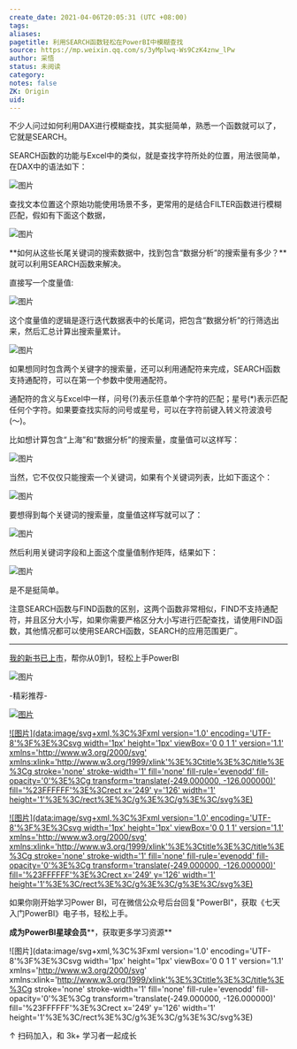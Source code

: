```yaml
---
create_date: 2021-04-06T20:05:31 (UTC +08:00)
tags:
aliases:
pagetitle: 利用SEARCH函数轻松在PowerBI中模糊查找
source: https://mp.weixin.qq.com/s/3yMplwq-Ws9CzK4znw_lPw
author: 采悟
status: 未阅读
category:
notes: false
ZK: Origin
uid:
---
```


不少人问过如何利用DAX进行模糊查找，其实挺简单，熟悉一个函数就可以了，它就是SEARCH。

SEARCH函数的功能与Excel中的类似，就是查找字符所处的位置，用法很简单，在DAX中的语法如下：

![图片](https://mmbiz.qpic.cn/mmbiz_png/aHEbZtANQJPNSXc1CgoGZBld5oymroazo7FqfJOrzHUGMxqBRlTENxTsIgLILXwV9TX4jiaKu620AhHULjDsUrQ/640?wx_fmt=png&wxfrom=5&wx_lazy=1&wx_co=1)

查找文本位置这个原始功能使用场景不多，更常用的是结合FILTER函数进行模糊匹配，假如有下面这个数据，

![图片](https://mmbiz.qpic.cn/mmbiz_png/aHEbZtANQJPNSXc1CgoGZBld5oymroaz8jHaGkDGMAFVDKaYibicLqtAVq5Zp8dQMNHia8dvXhCdODpFZrqq3qdfg/640?wx_fmt=png&wxfrom=5&wx_lazy=1&wx_co=1)

**如何从这些长尾关键词的搜索数据中，找到包含“数据分析”的搜索量有多少？**就可以利用SEARCH函数来解决。

直接写一个度量值:  

![图片](https://mmbiz.qpic.cn/mmbiz_png/aHEbZtANQJPNSXc1CgoGZBld5oymroazjNlODGSfA9hnvYuicucicbWR4E0WBIDmJ8oZ92SbRog9AY8PwZHLrCTw/640?wx_fmt=png&wxfrom=5&wx_lazy=1&wx_co=1)

这个度量值的逻辑是逐行迭代数据表中的长尾词，把包含“数据分析”的行筛选出来，然后汇总计算出搜索量累计。

![图片](https://mmbiz.qpic.cn/mmbiz_png/aHEbZtANQJM1yMJ0ZtLMSytF3IIBXIpHRHdCGEVKwBkDVTbnNaSngcCIgDC5UnX2u0x4ibGOMLDDict5lRBAVx4A/640?wx_fmt=png&wxfrom=5&wx_lazy=1&wx_co=1)

如果想同时包含两个关键字的搜索量，还可以利用通配符来完成，SEARCH函数支持通配符，可以在第一个参数中使用通配符。

通配符的含义与Excel中一样，问号(?)表示任意单个字符的匹配；星号(\*)表示匹配任何个字符。如果要查找实际的问号或星号，可以在字符前键入转义符波浪号(〜)。

比如想计算包含“上海”和“数据分析”的搜索量，度量值可以这样写：

![图片](https://mmbiz.qpic.cn/mmbiz_png/aHEbZtANQJPNSXc1CgoGZBld5oymroazyP1CavU5JiaMl0sbpV4Icz2ibHhtDvyyFOrwW3azLnSCAQnfEW6JiccYA/640?wx_fmt=png&wxfrom=5&wx_lazy=1&wx_co=1)

当然，它不仅仅只能搜索一个关键词，如果有个关键词列表，比如下面这个：  

![图片](https://mmbiz.qpic.cn/mmbiz_png/aHEbZtANQJPNSXc1CgoGZBld5oymroazDBbU2Fhoqto02g3cFkiaTkPv7qDJc17QPGSaTqjibN7DgRfgJwDogElg/640?wx_fmt=png&wxfrom=5&wx_lazy=1&wx_co=1)

要想得到每个关键词的搜索量，度量值这样写就可以了：  

![图片](https://mmbiz.qpic.cn/mmbiz_png/aHEbZtANQJPNSXc1CgoGZBld5oymroazcxyIJbfyf9sDGHaaJz81YlWq7iaicI7HeaiaJlhNLwr2fsa8mOYv2LE1g/640?wx_fmt=png&wxfrom=5&wx_lazy=1&wx_co=1)

然后利用关键词字段和上面这个度量值制作矩阵，结果如下：

![图片](https://mmbiz.qpic.cn/mmbiz_png/aHEbZtANQJPNSXc1CgoGZBld5oymroazz0jILj9XBX2Zdve2siawSNxQ3QBH9mytrZmRq9icEJfJ6o4ukdQZPsKw/640?wx_fmt=png&wxfrom=5&wx_lazy=1&wx_co=1)

是不是挺简单。

注意SEARCH函数与FIND函数的区别，这两个函数非常相似，FIND不支持通配符，并且区分大小写，如果你需要严格区分大小写进行匹配查找，请使用FIND函数，其他情况都可以使用SEARCH函数，SEARCH的应用范围更广。

___

[我的新书已上市](http://mp.weixin.qq.com/s?__biz=MzA4MzQwMjY4MA==&mid=2484074987&idx=1&sn=5cf4ba4b683ee9136bb7a26f6e9bcf01&chksm=8e0c533cb97bda2add48a4576b9c1e230249a5a4160dd93cd677a37ea21d26fc9cc26fc4cb1c&scene=21#wechat_redirect)，帮你从0到1，轻松上手PowerBI

![图片](https://mmbiz.qpic.cn/mmbiz_png/aHEbZtANQJPNSXc1CgoGZBld5oymroazzO20buWRlnYfhdU1R1Ona2NXtshZzwmgdQXjZ8QqYxUicSXNUNqkSNA/640?wx_fmt=png&wxfrom=5&wx_lazy=1&wx_co=1)

\-精彩推荐-

[![图片](https://mmbiz.qpic.cn/mmbiz_jpg/aHEbZtANQJOojexubCy39PJZJic24XlI9IC8Fhx57SVYiciave3T7sAxeLXXZgrAzhAsUHXC3dxpU1fp72ChD8ibfw/640?wx_fmt=jpeg&wxfrom=5&wx_lazy=1&wx_co=1)](http://mp.weixin.qq.com/s?__biz=MzA4MzQwMjY4MA==&mid=2484074255&idx=1&sn=0c183ee84fd7fcc4e9dfb6baf39580c0&chksm=8e0c5dd8b97bd4ce1a617be83fe88938a0ba49668102ca3d10794c0e530f38c2950df75cf2ee&scene=21#wechat_redirect)

[![图片](data:image/svg+xml,%3C%3Fxml version='1.0' encoding='UTF-8'%3F%3E%3Csvg width='1px' height='1px' viewBox='0 0 1 1' version='1.1' xmlns='http://www.w3.org/2000/svg' xmlns:xlink='http://www.w3.org/1999/xlink'%3E%3Ctitle%3E%3C/title%3E%3Cg stroke='none' stroke-width='1' fill='none' fill-rule='evenodd' fill-opacity='0'%3E%3Cg transform='translate(-249.000000, -126.000000)' fill='%23FFFFFF'%3E%3Crect x='249' y='126' width='1' height='1'%3E%3C/rect%3E%3C/g%3E%3C/g%3E%3C/svg%3E)](http://mp.weixin.qq.com/s?__biz=MzA4MzQwMjY4MA==&mid=2484072351&idx=1&sn=fabb08c54790ac1225b470fd647c7a5e&chksm=8e0c4548b97bcc5e0450f1945a2c76039bbb42650bcb1edbc856820836d63d32af4c7780e31a&scene=21#wechat_redirect)

[![图片](data:image/svg+xml,%3C%3Fxml version='1.0' encoding='UTF-8'%3F%3E%3Csvg width='1px' height='1px' viewBox='0 0 1 1' version='1.1' xmlns='http://www.w3.org/2000/svg' xmlns:xlink='http://www.w3.org/1999/xlink'%3E%3Ctitle%3E%3C/title%3E%3Cg stroke='none' stroke-width='1' fill='none' fill-rule='evenodd' fill-opacity='0'%3E%3Cg transform='translate(-249.000000, -126.000000)' fill='%23FFFFFF'%3E%3Crect x='249' y='126' width='1' height='1'%3E%3C/rect%3E%3C/g%3E%3C/g%3E%3C/svg%3E)](http://mp.weixin.qq.com/s?__biz=MzA4MzQwMjY4MA==&mid=2484071399&idx=1&sn=44b4ba20c1cbe657f77b6c8d144b2b30&chksm=8e0c4130b97bc826d87746723f940404ce82ac9ebb38572bbfb1a89d7a48aaa750dffd92a28d&scene=21#wechat_redirect)

如果你刚开始学习Power BI，可在微信公众号后台回复"PowerBI"，获取《七天入门PowerBI》电子书，轻松上手。

**成为PowerBI星球会员****，获取更多学习资源**

![图片](data:image/svg+xml,%3C%3Fxml version='1.0' encoding='UTF-8'%3F%3E%3Csvg width='1px' height='1px' viewBox='0 0 1 1' version='1.1' xmlns='http://www.w3.org/2000/svg' xmlns:xlink='http://www.w3.org/1999/xlink'%3E%3Ctitle%3E%3C/title%3E%3Cg stroke='none' stroke-width='1' fill='none' fill-rule='evenodd' fill-opacity='0'%3E%3Cg transform='translate(-249.000000, -126.000000)' fill='%23FFFFFF'%3E%3Crect x='249' y='126' width='1' height='1'%3E%3C/rect%3E%3C/g%3E%3C/g%3E%3C/svg%3E)

↑ 扫码加入，和 3k+ 学习者一起成长
